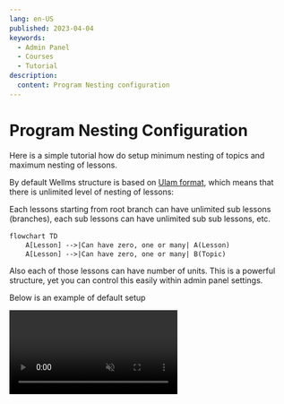 ```yaml
---
lang: en-US
published: 2023-04-04
keywords:
  - Admin Panel
  - Courses
  - Tutorial
description:
  content: Program Nesting configuration
---
```


# Program Nesting Configuration

<PostHeader/>

Here is a simple tutorial how do setup minimum nesting of topics and maximum nesting of lessons.

By default Wellms structure is based on [Ulam format](https://escolalms.github.io/headless-format/#levels-of-granularity), which means that there is unlimited level of nesting of lessons:

Each lessons starting from root branch can have unlimited sub lessons (branches), each sub lessons can have unlimited sub sub lessons, etc.

```mermaid
flowchart TD
    A[Lesson] -->|Can have zero, one or many| A(Lesson)
    A[Lesson] -->|Can have zero, one or many| B(Topic)
```

Also each of those lessons can have number of units. This is a powerful structure, yet you can control this easily within admin panel settings.

Below is an example of default setup

<video src="./2023-04-04/Screen Recording 2023-04-11 at 11.57.00.mp4" autoplay loop muted />

Assuming we want to control this to have maximum 3 level of lessons nesting and that topics can be added only on the last lesson level.

```mermaid
flowchart TD
    A[Lesson level one] -->|Can have zero, one or many| B(Lesson level two)
    B[Lesson level one] -->|Can have zero, one or many| C(Lesson level three)
    C[Lesson level three] -->|Can have zero, one or many| D(Topic)
```

This achievable with admin panel settings (below are default values)

![](./2023-04-04/Screenshot2023-04-11at11.56.50.png "Default settings")

Amending default values with sample onces

![](./2023-04-04/Screenshot2023-04-11at11.56.02.png "amended settings")

would result in

<video src="./2023-04-04/Screen Recording 2023-04-11 at 11.53.18.mp4" autoplay loop muted />
